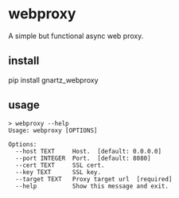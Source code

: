 # webproxy
A simple but functional async web proxy.

## install
pip install gnartz_webproxy

## usage
    > webproxy --help
    Usage: webproxy [OPTIONS]
    
    Options:
      --host TEXT     Host.  [default: 0.0.0.0]
      --port INTEGER  Port.  [default: 8080]
      --cert TEXT     SSL cert.
      --key TEXT      SSL key.
      --target TEXT   Proxy target url  [required]
      --help          Show this message and exit.
